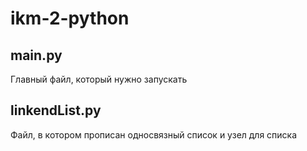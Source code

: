 # ikm-2-python

## main.py
Главный файл, который нужно запускать

## linkendList.py
Файл, в котором прописан односвязный список и узел для списка
